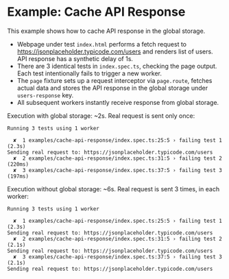 # Example: Cache API Response

This example shows how to cache API response in the global storage.

- Webpage under test `index.html` performs a fetch request to https://jsonplaceholder.typicode.com/users and renders list of users. API response has a synthetic delay of 1s.
- There are 3 identical tests in `index.spec.ts`, checking the page output. Each test intentionally fails to trigger a new worker.
- The `page` fixture sets up a request interceptor via `page.route`, fetches actual data and stores the API response in the global storage under `users-response` key.
- All subsequent workers instantly receive response from global storage.

Execution with global storage: ~2s. 
Real request is sent only once:
```
Running 3 tests using 1 worker

  ✘  1 examples/cache-api-response/index.spec.ts:25:5 › failing test 1 (2.3s)
Sending real request to: https://jsonplaceholder.typicode.com/users
  ✘  2 examples/cache-api-response/index.spec.ts:31:5 › failing test 2 (220ms)
  ✘  3 examples/cache-api-response/index.spec.ts:37:5 › failing test 3 (197ms)
```

Execution without global storage: ~6s. 
Real request is sent 3 times, in each worker:
```
Running 3 tests using 1 worker

  ✘  1 examples/cache-api-response/index.spec.ts:25:5 › failing test 1 (2.3s)
Sending real request to: https://jsonplaceholder.typicode.com/users
  ✘  2 examples/cache-api-response/index.spec.ts:31:5 › failing test 2 (2.1s)
Sending real request to: https://jsonplaceholder.typicode.com/users
  ✘  3 examples/cache-api-response/index.spec.ts:37:5 › failing test 3 (2.1s)
Sending real request to: https://jsonplaceholder.typicode.com/users
```
